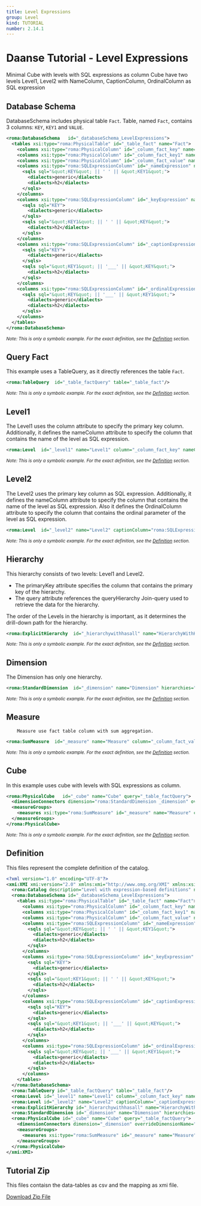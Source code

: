 ```yaml
---
title: Level Expressions
group: Level
kind: TUTORIAL
number: 2.14.1
---
```

# Daanse Tutorial - Level Expressions

Minimal Cube with levels with SQL expressions as column
Cube have two levels Level1, Level2 with NameColumn, CaptionColumn, OrdinalColumn as SQL expression


## Database Schema

DatabaseSchema includes physical table `Fact`.
Table, named `Fact`, contains 3 columns: `KEY`, `KEY1` and `VALUE`.


```xml
<roma:DatabaseSchema   id="_databaseSchema_LevelExpressions">
  <tables xsi:type="roma:PhysicalTable" id="_table_fact" name="Fact">
    <columns xsi:type="roma:PhysicalColumn" id="_column_fact_key" name="KEY"/>
    <columns xsi:type="roma:PhysicalColumn" id="_column_fact_key1" name="KEY1"/>
    <columns xsi:type="roma:PhysicalColumn" id="_column_fact_value" name="VALUE" type="Integer"/>
    <columns xsi:type="roma:SQLExpressionColumn" id="_nameExpression" name="nameExpression">
      <sqls sql="&quot;KEY&quot; || ' ' || &quot;KEY1&quot;">
        <dialects>generic</dialects>
        <dialects>h2</dialects>
      </sqls>
    </columns>
    <columns xsi:type="roma:SQLExpressionColumn" id="_keyExpression" name="keyExpression">
      <sqls sql="KEY">
        <dialects>generic</dialects>
      </sqls>
      <sqls sql="&quot;KEY1&quot; || ' ' || &quot;KEY&quot;">
        <dialects>h2</dialects>
      </sqls>
    </columns>
    <columns xsi:type="roma:SQLExpressionColumn" id="_captionExpression" name="captionExpression">
      <sqls sql="KEY">
        <dialects>generic</dialects>
      </sqls>
      <sqls sql="&quot;KEY1&quot; || '___' || &quot;KEY&quot;">
        <dialects>h2</dialects>
      </sqls>
    </columns>
    <columns xsi:type="roma:SQLExpressionColumn" id="_ordinalExpression" name="ordinalExpression">
      <sqls sql="&quot;KEY&quot; || '___' || &quot;KEY1&quot;">
        <dialects>generic</dialects>
        <dialects>h2</dialects>
      </sqls>
    </columns>
  </tables>
</roma:DatabaseSchema>

```
*<small>Note: This is only a symbolic example. For the exact definition, see the [Definition](#definition) section.</small>*
## Query Fact

This example uses a TableQuery, as it directly references the table `Fact`.


```xml
<roma:TableQuery  id="_table_factQuery" table="_table_fact"/>

```
*<small>Note: This is only a symbolic example. For the exact definition, see the [Definition](#definition) section.</small>*
## Level1

The Level1 uses the column attribute to specify the primary key column. Additionally,
it defines the nameColumn attribute to specify the column that contains the name of the level as SQL expression.


```xml
<roma:Level  id="_level1" name="Level1" column="_column_fact_key" nameColumn="roma:SQLExpressionColumn _nameExpression"/>

```
*<small>Note: This is only a symbolic example. For the exact definition, see the [Definition](#definition) section.</small>*
## Level2

The Level2 uses the primary key column as SQL expression. Additionally,
it defines the nameColumn attribute to specify the column that contains the name of the level as SQL expression.
Also it defines the OrdinalColumn attribute to specify the column that contains the ordinal parameter of the level as SQL expression.


```xml
<roma:Level  id="_level2" name="Level2" captionColumn="roma:SQLExpressionColumn _captionExpression" column="roma:SQLExpressionColumn _keyExpression" ordinalColumn="roma:SQLExpressionColumn _ordinalExpression"/>

```
*<small>Note: This is only a symbolic example. For the exact definition, see the [Definition](#definition) section.</small>*
## Hierarchy

This hierarchy consists of two levels: Level1 and Level2.
- The primaryKey attribute specifies the column that contains the primary key of the hierarchy.
- The query attribute references the queryHierarchy Join-query used to retrieve the data for the hierarchy.

The order of the Levels in the hierarchy is important, as it determines the drill-down path for the hierarchy.


```xml
<roma:ExplicitHierarchy  id="_hierarchywithhasall" name="HierarchyWithHasAll" primaryKey="_column_fact_key" query="_table_factQuery" levels="_level1 _level2"/>

```
*<small>Note: This is only a symbolic example. For the exact definition, see the [Definition](#definition) section.</small>*
## Dimension

The Dimension has only one hierarchy.


```xml
<roma:StandardDimension  id="_dimension" name="Dimension" hierarchies="roma:ExplicitHierarchy _hierarchywithhasall"/>

```
*<small>Note: This is only a symbolic example. For the exact definition, see the [Definition](#definition) section.</small>*
## Measure

        Measure use fact table column with sum aggregation.


```xml
<roma:SumMeasure  id="_measure" name="Measure" column="_column_fact_value"/>

```
*<small>Note: This is only a symbolic example. For the exact definition, see the [Definition](#definition) section.</small>*
## Cube

In this example uses cube with levels with SQL expressions as column.


```xml
<roma:PhysicalCube   id="_cube" name="Cube" query="_table_factQuery">
  <dimensionConnectors dimension="roma:StandardDimension _dimension" overrideDimensionName="Dimension" id="_dc_dimension"/>
  <measureGroups>
    <measures xsi:type="roma:SumMeasure" id="_measure" name="Measure" column="_column_fact_value"/>
  </measureGroups>
</roma:PhysicalCube>

```
*<small>Note: This is only a symbolic example. For the exact definition, see the [Definition](#definition) section.</small>*

## Definition

This files represent the complete definition of the catalog.

```xml
<?xml version="1.0" encoding="UTF-8"?>
<xmi:XMI xmi:version="2.0" xmlns:xmi="http://www.omg.org/XMI" xmlns:xsi="http://www.w3.org/2001/XMLSchema-instance" xmlns:roma="https://www.daanse.org/spec/org.eclipse.daanse.rolap.mapping">
  <roma:Catalog description="Level with expression-based definitions" name="Daanse Tutorial - Level Expressions" cubes="_cube" dbschemas="_databaseSchema_LevelExpressions"/>
  <roma:DatabaseSchema id="_databaseSchema_LevelExpressions">
    <tables xsi:type="roma:PhysicalTable" id="_table_fact" name="Fact">
      <columns xsi:type="roma:PhysicalColumn" id="_column_fact_key" name="KEY"/>
      <columns xsi:type="roma:PhysicalColumn" id="_column_fact_key1" name="KEY1"/>
      <columns xsi:type="roma:PhysicalColumn" id="_column_fact_value" name="VALUE" type="Integer"/>
      <columns xsi:type="roma:SQLExpressionColumn" id="_nameExpression" name="nameExpression">
        <sqls sql="&quot;KEY&quot; || ' ' || &quot;KEY1&quot;">
          <dialects>generic</dialects>
          <dialects>h2</dialects>
        </sqls>
      </columns>
      <columns xsi:type="roma:SQLExpressionColumn" id="_keyExpression" name="keyExpression">
        <sqls sql="KEY">
          <dialects>generic</dialects>
        </sqls>
        <sqls sql="&quot;KEY1&quot; || ' ' || &quot;KEY&quot;">
          <dialects>h2</dialects>
        </sqls>
      </columns>
      <columns xsi:type="roma:SQLExpressionColumn" id="_captionExpression" name="captionExpression">
        <sqls sql="KEY">
          <dialects>generic</dialects>
        </sqls>
        <sqls sql="&quot;KEY1&quot; || '___' || &quot;KEY&quot;">
          <dialects>h2</dialects>
        </sqls>
      </columns>
      <columns xsi:type="roma:SQLExpressionColumn" id="_ordinalExpression" name="ordinalExpression">
        <sqls sql="&quot;KEY&quot; || '___' || &quot;KEY1&quot;">
          <dialects>generic</dialects>
          <dialects>h2</dialects>
        </sqls>
      </columns>
    </tables>
  </roma:DatabaseSchema>
  <roma:TableQuery id="_table_factQuery" table="_table_fact"/>
  <roma:Level id="_level1" name="Level1" column="_column_fact_key" nameColumn="_nameExpression"/>
  <roma:Level id="_level2" name="Level2" captionColumn="_captionExpression" column="_keyExpression" ordinalColumn="_ordinalExpression"/>
  <roma:ExplicitHierarchy id="_hierarchywithhasall" name="HierarchyWithHasAll" primaryKey="_column_fact_key" query="_table_factQuery" levels="_level1 _level2"/>
  <roma:StandardDimension id="_dimension" name="Dimension" hierarchies="_hierarchywithhasall"/>
  <roma:PhysicalCube id="_cube" name="Cube" query="_table_factQuery">
    <dimensionConnectors dimension="_dimension" overrideDimensionName="Dimension" id="_dc_dimension"/>
    <measureGroups>
      <measures xsi:type="roma:SumMeasure" id="_measure" name="Measure" column="_column_fact_value"/>
    </measureGroups>
  </roma:PhysicalCube>
</xmi:XMI>

```



## Tutorial Zip
This files contaisn the data-tables as csv and the mapping as xmi file.

<a href="./zip/tutorial.level.expressions.zip" download>Download Zip File</a>
